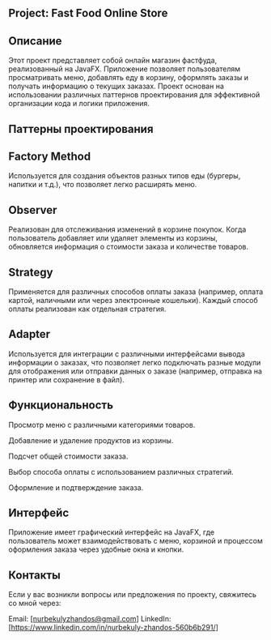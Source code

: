 ## Project: Fast Food Online Store
## Описание
Этот проект представляет собой онлайн магазин фастфуда, реализованный на JavaFX. Приложение позволяет пользователям просматривать меню, добавлять еду в корзину, оформлять заказы и получать информацию о текущих заказах. Проект основан на использовании различных паттернов проектирования для эффективной организации кода и логики приложения.

## Паттерны проектирования
## Factory Method
Используется для создания объектов разных типов еды (бургеры, напитки и т.д.), что позволяет легко расширять меню.
## Observer
Реализован для отслеживания изменений в корзине покупок. Когда пользователь добавляет или удаляет элементы из корзины, обновляется информация о стоимости заказа и количестве товаров.
## Strategy
Применяется для различных способов оплаты заказа (например, оплата картой, наличными или через электронные кошельки). Каждый способ оплаты реализован как отдельная стратегия.
## Adapter
Используется для интеграции с различными интерфейсами вывода информации о заказах, что позволяет легко подключать разные модули для отображения или отправки данных о заказе (например, отправка на принтер или сохранение в файл).
## Функциональность
Просмотр меню с различными категориями товаров.

Добавление и удаление продуктов из корзины.

Подсчет общей стоимости заказа.

Выбор способа оплаты с использованием различных стратегий.

Оформление и подтверждение заказа.
## Интерфейс
Приложение имеет графический интерфейс на JavaFX, где пользователь может взаимодействовать с меню, корзиной и процессом оформления заказа через удобные окна и кнопки.
## Контакты
Если у вас возникли вопросы или предложения по проекту, свяжитесь со мной через:

Email: [nurbekulyzhandos@gmail.com] 
LinkedIn: [https://www.linkedin.com/in/nurbekuly-zhandos-560b6b291/]
